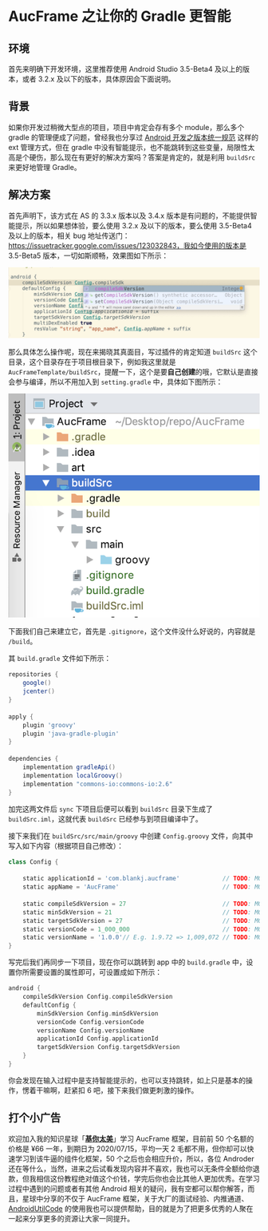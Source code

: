 # AucFrame 之让你的 Gradle 更智能

## 环境
首先来明确下开发环境，这里推荐使用 Android Studio 3.5-Beta4 及以上的版本，或者 3.2.x 及以下的版本，具体原因会下面说明。

## 背景
如果你开发过稍微大型点的项目，项目中肯定会存有多个 module，那么多个 gradle 的管理便成了问题，曾经我也分享过 [Android 开发之版本统一规范](https://blankj.com/2016/09/21/android-keep-version-unity) 这样的 ext 管理方式，但在 gradle 中没有智能提示，也不能跳转到这些变量，局限性太高是个硬伤，那么现在有更好的解决方案吗？答案是肯定的，就是利用 `buildSrc` 来更好地管理 Gradle。


## 解决方案
首先声明下，该方式在 AS 的 3.3.x 版本以及 3.4.x 版本是有问题的，不能提供智能提示，所以如果想体验，要么使用 3.2.x 及以下的版本，要么使用 3.5-Beta4 及以上的版本，相关 bug 地址传送门：https://issuetracker.google.com/issues/123032843，我如今使用的版本是 3.5-Beta5 版本，一切如斯顺畅，效果图如下所示：

![提示效果图](./art/tip.jpg)

那么具体怎么操作呢，现在来揭晓其真面目，写过插件的肯定知道 `buildSrc` 这个目录，这个目录存在于项目根目录下，例如我这里就是 `AucFrameTemplate/buildSrc`，提醒一下，这个是要**自己创建**的哦，它默认是直接会参与编译，所以不用加入到 `setting.gradle` 中，具体如下图所示：

![buildSrc](./art/buildSrc.png)

下面我们自己来建立它，首先是 `.gitignore`，这个文件没什么好说的，内容就是 `/build`。

其 `build.gradle` 文件如下所示：

```groovy
repositories {
    google()
    jcenter()
}

apply {
    plugin 'groovy'
    plugin 'java-gradle-plugin'
}

dependencies {
    implementation gradleApi()
    implementation localGroovy()
    implementation "commons-io:commons-io:2.6"
}
```

加完这两文件后 `sync` 下项目后便可以看到 `buildSrc` 目录下生成了 `buildSrc.iml`，这就代表 `buildSrc` 已经参与到项目编译中了。

接下来我们在 `buildSrc/src/main/groovy` 中创建 `Config.groovy` 文件，向其中写入如下内容（根据项目自己修改）：

```groovy
class Config {

    static applicationId = 'com.blankj.aucframe'            // TODO: MODIFY
    static appName = 'AucFrame'                             // TODO: MODIFY

    static compileSdkVersion = 27                           // TODO: MODIFY
    static minSdkVersion = 21                               // TODO: MODIFY
    static targetSdkVersion = 27                            // TODO: MODIFY
    static versionCode = 1_000_000                          // TODO: MODIFY
    static versionName = '1.0.0'// E.g. 1.9.72 => 1,009,072 // TODO: MODIFY
}
```

写完后我们再同步一下项目，现在你可以跳转到 app 中的 `build.gradle` 中，设置你所需要设置的属性即可，可设置成如下所示：

```groovy
android {
    compileSdkVersion Config.compileSdkVersion
    defaultConfig {
        minSdkVersion Config.minSdkVersion
        versionCode Config.versionCode
        versionName Config.versionName
        applicationId Config.applicationId
        targetSdkVersion Config.targetSdkVersion
    }
}
```

你会发现在输入过程中是支持智能提示的，也可以支持跳转，如上只是基本的操作，愣着干嘛啊，赶紧扣 6 吧，接下来我们做更刺激的操作。

## 打个小广告
欢迎加入我的知识星球「**[基你太美](https://t.zsxq.com/FmeqfYF)**」学习 AucFrame 框架，目前前 50 个名额的价格是 ¥66 一年，到期日为 2020/07/15，平均一天 2 毛都不用，但你却可以快速学习到该牛逼的组件化框架，50 个之后也会相应升价，所以，各位 Androder 还在等什么，当然，进来之后试看发现内容并不喜欢，我也可以无条件全额给你退款，但我相信这份教程绝对值这个价钱，学完后你也会比其他人更加优秀。在学习过程中遇到的问题或者有其他 Android 相关的疑问，我有空都可以帮你解答，而且，星球中分享的不仅于 AucFrame 框架，关于大厂的面试经验、内推通道、[AndroidUtilCode](https://github.com/Blankj/AndroidUtilCode) 的使用我也可以提供帮助，目的就是为了把更多优秀的人聚在一起来分享更多的资源让大家一同提升。